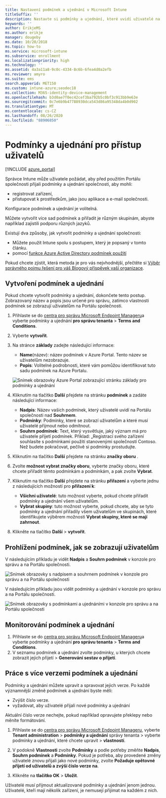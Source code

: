 ```yaml
---
title: Nastavení podmínek a ujednání v Microsoft Intune
titleSuffix: ''
description: Nastavte si podmínky a ujednání, které uvidí uživatelé na Portálu společnosti pro Intune.
keywords: ''
author: ErikjeMS
ms.author: erikje
manager: dougeby
ms.date: 10/20/2018
ms.topic: how-to
ms.service: microsoft-intune
ms.subservice: enrollment
ms.localizationpriority: high
ms.technology: ''
ms.assetid: 4a3a11a8-9c0c-4334-8c6b-6fea4d0a2efb
ms.reviewer: amyro
ms.suite: ems
search.appverid: MET150
ms.custom: intune-azure;seodec18
ms.collection: M365-identity-device-management
ms.openlocfilehash: b3d0ae7f0ec42cef3ba792b5c0bf3c913bb9e63e
ms.sourcegitcommit: 0c7e6b9b47788930dca543d86a95348da4b0d902
ms.translationtype: MT
ms.contentlocale: cs-CZ
ms.lasthandoff: 08/26/2020
ms.locfileid: "88906850"
---
```

# <a name="terms-and-conditions-for-user-access"></a>Podmínky a ujednání pro přístup uživatelů

[!INCLUDE [azure_portal](../includes/azure_portal.md)]

Správce Intune může uživatele požádat, aby před použitím Portálu společnosti přijali podmínky a ujednání společnosti, aby mohli:
- registrovat zařízení,
- přistupovat k prostředkům, jako jsou aplikace a e-mail společnosti.

Konfigurace podmínek a ujednání je volitelná.

Můžete vytvořit více sad podmínek a přiřadit je různým skupinám, abyste například zajistili podporu různých jazyků.

Existují dva způsoby, jak vytvořit podmínky a ujednání společnosti:
- Můžete použít Intune spolu s postupem, který je popsaný v tomto článku.
- pomocí [funkce Azure Active Directory podmínek použití](/azure/active-directory/governance/active-directory-tou)

Pokud chcete zjistit, která metoda je pro vás nejvhodnější, přečtěte si [Výběr správného pojmu řešení pro váš Blogový příspěvek vaší organizace](https://go.microsoft.com/fwlink/?linkid=2010506&clcid=0x409). 

## <a name="create-terms-and-conditions"></a>Vytvoření podmínek a ujednání
Pokud chcete vytvořit podmínky a ujednání, dokončete tento postup. Zobrazovaný název a popis jsou určené pro správu, zatímco vlastnosti podmínek se zobrazují uživatelům na Portálu společnosti.

1. Přihlaste se do [centra pro správu Microsoft Endpoint Manageru](https://go.microsoft.com/fwlink/?linkid=2109431)a vyberte podmínky a ujednání **pro správu tenanta**  >  **Terms and Conditions**.
2. Vyberte **vytvořit**.
3. Na stránce **základy** zadejte následující informace:

   - **Name**(název): název podmínek v Azure Portal. Tento název se uživatelům nezobrazuje.
   - **Popis**: Volitelné podrobnosti, které vám pomůžou identifikovat tuto sadu podmínek na Azure Portalu.

    ![Snímek obrazovky Azure Portal zobrazující stránku základy pro podmínky a ujednání](./media/terms-and-conditions-create/terms-basics-page.png)

4. Kliknutím na tlačítko **Další** přejdete na stránku **podmínek** a zadáte následující informace:

   - **Nadpis**: Název vašich podmínek, který uživatelé uvidí na Portálu společnosti nad **Souhrnem**.
   - **Podmínky**: Podmínky, které se zobrazí uživatelům a které musí uživatelé přijmout nebo odmítnout.
   - **Souhrn podmínek**: Text, který vysvětluje, jaký význam má pro uživatele přijetí podmínek. Příklad: „Registrací svého zařízení souhlasíte s podmínkami použití stanovenými společností Contoso. Než budete pokračovat, pečlivě si podmínky prostudujte.

5. Kliknutím na tlačítko **Další** přejdete na stránku **značky oboru** .

6. Zvolte **možnost vybrat značky oboru**, vyberte značky oboru, které chcete přiřadit těmto podmínkám a podmínkám, a pak zvolte **Vybrat**. 

7. Kliknutím na tlačítko **Další** přejdete na stránku **přiřazení** a vyberte jednu z následujících možností pro **přiřazení k**:
    - **Všichni uživatelé**: tuto možnost vyberte, pokud chcete přiřadit podmínky a ujednání všem uživatelům.
    - **Vybrat skupiny**: tuto možnost vyberte, pokud chcete, aby se tyto podmínky a ujednání přiřadily všem uživatelům ve skupinách, které identifikujete výběrem možnosti **Vybrat skupiny, které se mají zahrnout**.

8. Klikněte na tlačítko **Další**  >  **vytvořit**.

## <a name="see-how-terms-are-displayed-to-your-users"></a>Prohlížení podmínek, jak se zobrazují uživatelům
V následujícím příkladu je vidět **Nadpis** a **Souhrn podmínek** v konzole pro správu a na Portálu společnosti.

![Snímek obrazovky s nadpisem a souhrnem podmínek v konzole pro správu a na Portálu společnosti](./media/terms-and-conditions-create/terms-summary-terms.png)

V následujícím příkladu jsou vidět podmínky a ujednání v konzole pro správu a na Portálu společnosti.

![Snímek obrazovky s podmínkami a ujednáními v konzole pro správu a na Portálu společnosti](./media/terms-and-conditions-create/terms-properties-terms.png)


## <a name="monitor-terms-and-conditions"></a>Monitorování podmínek a ujednání

1. Přihlaste se do [centra pro správu Microsoft Endpoint Manageru](https://go.microsoft.com/fwlink/?linkid=2109431)a vyberte podmínky a ujednání **pro správu tenanta**  >  **Terms and Conditions**.
2. V seznamu podmínek a ujednání zvolte podmínky, u kterých chcete zobrazit jejich přijetí > **Generování sestav o přijetí**.

## <a name="work-with-multiple-versions-of-terms-and-conditions"></a>Práce s více verzemi podmínek a ujednání
Podmínky a ujednání můžete upravit a spravovat jejich verze. Po každé významnější změně podmínek a ujednání byste měli:
- Zvýšit číslo verze.
- vyžadovat, aby uživatelé přijali nové podmínky a ujednání

Aktuální číslo verze nechejte, pokud například opravujete překlepy nebo měníte formátování.

1. Přihlaste se do [centra pro správu Microsoft Endpoint Manageru](https://go.microsoft.com/fwlink/?linkid=2109431), vyberte **Tenant administration**  >  **podmínky a ujednání** správy tenanta > vyberte podmínky a ujednání, které chcete upravit > **vlastností**.

2. V podokně **Vlastnosti** zvolte **Podmínky** a podle potřeby změňte **Nadpis**, **Souhrn podmínek** a **Podmínky**. Pokud je potřeba, aby provedené změny uživatelé znovu přijali jako nové podmínky, zvolte **Požaduje opětovné přijetí od uživatelů a zvýší číslo verze na**.

3. Klikněte na **tlačítko OK**  >  **Uložit**.

Uživatelé musí přijmout aktualizované podmínky a ujednání jenom jednou. Uživatelé, kteří mají několik zařízení, je nemusejí přijímat na každém z nich.